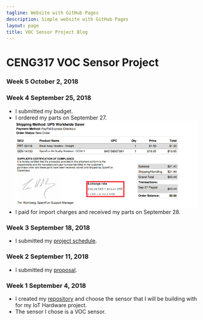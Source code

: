 ```yaml
---
tagline: Website with GitHub Pages
description: Simple website with GitHub Pages
layout: page
title: VOC Sensor Project Blog
---
```


# CENG317 VOC Sensor Project

### Week 5 October 2, 2018


### Week 4 September 25, 2018
* I submitted my budget.
* I ordered my parts on September 27.
![Image of Parts Receipt](https://github.com/PrincessHernandez/VOC_Sensor/blob/master/documentation/Ordered%20Parts.png?raw=true)
* I paid for import charges and received my parts on September 28.

### Week 3 September 18, 2018
* I submitted my [project schedule]().

### Week 2 September 11, 2018
* I submitted my [proposal](https://github.com/PrincessHernandez/VOC_Sensor/blob/master/documentation/ProposalContentPrincessRev02.xlsx).

### Week 1 September 4, 2018
* I created my [repository](https://github.com/PrincessHernandez/VOC_Sensor) and choose the sensor that I will be building with for my IoT Hardware project.
* The sensor I chose is a VOC sensor.
